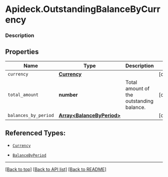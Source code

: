 # Apideck.OutstandingBalanceByCurrency

### Description

## Properties
Name | Type | Description | Notes
------------ | ------------- | ------------- | -------------
`currency` | [**Currency**](Currency.md) |  | [optional] 
`total_amount` | **number** | Total amount of the outstanding balance. | [optional] 
`balances_by_period` | [**Array&lt;BalanceByPeriod&gt;**](BalanceByPeriod.md) |  | [optional] 





## Referenced Types:
* [`Currency`](Currency.md)

* [`BalanceByPeriod`](BalanceByPeriod.md)

---

[[Back to top]](#) [[Back to API list]](../../../../README.md#documentation-for-api-endpoints) [[Back to README]](../../../../README.md)


